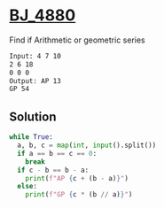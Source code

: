 # [BJ_4880](https://acmicpc.net/problem/4880)

Find if Arithmetic or geometric series

```txt
Input: 4 7 10
2 6 18
0 0 0
Output: AP 13
GP 54
```

## Solution

```py
while True:
  a, b, c = map(int, input().split())
  if a == b == c == 0:
    break
  if c - b == b - a:
    print(f"AP {c + (b - a)}")
  else:
    print(f"GP {c * (b // a)}")
```
